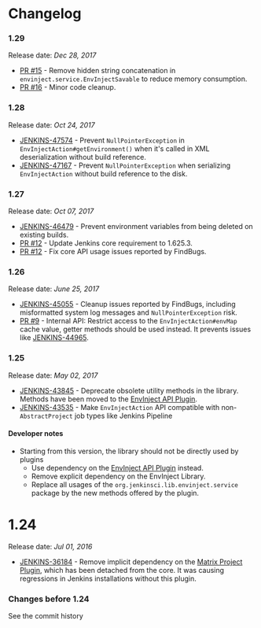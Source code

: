 Changelog
===

### 1.29

Release date: _Dec 28, 2017_

* [PR #15](https://github.com/jenkinsci/envinject-lib/pull/15) - 
Remove hidden string concatenation in `envinject.service.EnvInjectSavable` to reduce memory consumption.
* [PR #16](https://github.com/jenkinsci/envinject-lib/pull/16) -
Minor code cleanup.

### 1.28

Release date: _Oct 24, 2017_

* [JENKINS-47574](https://issues.jenkins-ci.org/browse/JENKINS-47574) -
Prevent `NullPointerException` in `EnvInjectAction#getEnvironment()` when it's called in XML deserialization without build reference.
* [JENKINS-47167](https://issues.jenkins-ci.org/browse/JENKINS-47167) - 
Prevent `NullPointerException` when serializing `EnvInjectAction` without build reference to the disk.

### 1.27

Release date: _Oct 07, 2017_

* [JENKINS-46479](https://issues.jenkins-ci.org/browse/JENKINS-46479) -
Prevent environment variables from being deleted on existing builds.
* [PR #12](https://github.com/jenkinsci/envinject-lib/pull/12) -
Update Jenkins core requirement to 1.625.3.
* [PR #12](https://github.com/jenkinsci/envinject-lib/pull/12) -
Fix core API usage issues reported by FindBugs.

### 1.26

Release date: _June 25, 2017_

* [JENKINS-45055](https://issues.jenkins-ci.org/browse/JENKINS-45055) -
Cleanup issues reported by FindBugs, including misformatted system log messages and `NullPointerException` risk.
* [PR #9](https://github.com/jenkinsci/envinject-lib/pull/9) -
Internal API: Restrict access to the `EnvInjectAction#envMap` cache value, getter methods should be used instead.
It prevents issues like [JENKINS-44965](https://issues.jenkins-ci.org/browse/JENKINS-44965).

### 1.25

Release date: _May 02, 2017_

* [JENKINS-43845](https://issues.jenkins-ci.org/browse/JENKINS-43845) -
Deprecate obsolete utility methods in the library.
Methods have been moved to the [EnvInject API Plugin](https://plugins.jenkins.io/envinject-api).
* [JENKINS-43535](https://issues.jenkins-ci.org/browse/JENKINS-43535) - 
Make `EnvInjectAction` API compatible with non-`AbstractProject` job types like Jenkins Pipeline

#### Developer notes

* Starting from this version, the library should not be directly used by plugins
  * Use dependency on the [EnvInject API Plugin](https://plugins.jenkins.io/envinject-api) instead.
  * Remove explicit dependency on the EnvInject Library.
  * Replace all usages of the 
`org.jenkinsci.lib.envinject.service` package by the new methods offered by the plugin. 

# 1.24

Release date: _Jul 01, 2016_

* [JENKINS-36184](https://issues.jenkins-ci.org/browse/JENKINS-36184) - 
Remove implicit dependency on the [Matrix Project Plugin](https://plugins.jenkins.io/matrix-project), 
which has been detached from the core.
It was causing regressions in Jenkins installations without this plugin.
 
### Changes before 1.24

See the commit history
